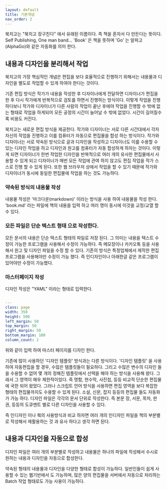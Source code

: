 ```yaml
---
layout: default
title: 기본개념
nav_order: 2
---
```




북치고는 "북치고 장구친다" 에서 유래된 이름이다.
즉 책을 혼자서 다 만든다는 뜻이다. Self Publishing, One man band...
'Book' 은 책을 뜻하며 'Go' 는 알파고(AlphaGo)와 같은 자동화를 의미 한다.

## 내용과 디자인을 분리해서 작업

북치고의 가장 핵심적인 개념은 편집을 보다 효율적으로 진행하기 위해서는 내용물과 디자인을 별도로 작업할 수 있게 하여야 한다는 것이다.

기존 편집 방식은 작가가 내용을 작성한 후 디자이너에게 전달하면 디자이너가 편집을 한 후 다시 작가에게 반복적으로 검토를 하면서 진행하는 방식이다. 이렇게 작업을 진행하다보니 작가와 디자이너가 다른 사람의 작업이 끝난 후에야 작업을 진행할 수 밖에 없는 형태로 작업을 하게되어 모든 공정의 시간이 늘어날 수 밖에 없었다. 시간이 길어질수록 비용도 커진다.

북치고는 새로운 편집 방식을 제공한다.
작가와 디자이너는 서로 다른 시간대에서 각자 자신의 작업을 진행하고 이를 컴퓨터가 자동으로 편집물을 합성 하는 방식이다. 
작가와 디자이너는 서로 약속된 방식으로 글과 디자인을 작성하고 디자이너도 이를 수용할 수 있는 디자인 작업을 하고  디자인과 원고를  컴퓨터가 자동 합성하게 하자는 것이다. 이렇게 되면 디자이너가 한번 작업한 디자인을 반복적으로 여러 개의 유사한 편집물에서 사용할 수 있게 되고 디자이너가 매번 모든 작업에 관여 하지 않고도 편집 작업을 작가 스스로 진행 할 수 있게 된다.
또한 웹 브라우저 상에서 작업을 할 수 있기 때문에 작가와 디자이너가 동시에 동일한 편집물에 작업을 하는 것도 가능하다.

### 약속된 방식의 내용물 작성

내용물 작성은  '마크다운(markdown)' 이라는 방식을 사용 하여 내용물을 작성 한다. 'book.md' 라는 파일에 책의 내용을 입력 하고  여러 명이 동시에 이것을 교정/교열 할 수 있다. 

### 모든 파일은 단순 텍스트 형태 으로 작성한다.

모든 문서의 내용은 단순 텍스트 형태의 파일로 저장 된다. 그 의미는 내용을 텍스트 수정이 가능한 프로그램을 사용해서 수정이 가능하다.  즉 메모장이나 카카오톡 등을 사용해서 원고 및 디자인 파일을 수정 할 수 있다.
기존의 방식은 특정업체에서 제작한 편집프로그램을 사용해야만 수정이 가능 했다. 즉 인디자인이나 아래한글 같은 프로그램이 있어야만 수정이 가능했다.
### 마스터페이지 작성

디자인 작성은 "YAML" 이라는 형태로 입력한다. 
```
```
```yaml
---
class: page
width: 350
height: 500
left_margin: 50
top_margin: 50
right_margin: 50
bottom_margin: 100
column_count: 2
```
위와 같이 입력 하여 마스터 페이지를 디자인 한다.




기존에 많이 사용하던 '디자인 템플릿' 방식과는 다른 방식이다.
'디자인 템플릿' 을 사용하여 자동편집을 할 경우, 수많은 템플릿들이 필요하다.
그리고 수많은 변수의 디자인 들을 수용할 수 없어 몇 개의 정해진 템플릿에서 선택을 해야 하는 방식을 사용해 왔다. 그래서 그 영역이 매우 제한적이었다. 즉 명함, 현수막, 사진첩, 등등 비교적 단순한 편집물에 국한 되어 왔었다.
그러나 스크립트 언어 방식을 사용하면 편집 영역을 보다 복잡한 형태의 편집물까지도 수용할 수 있게 된다. 소설, 신문, 잡지 등등의 편집물 들도 자동화가 가능 하다.
디자인 파일은 각각의 문서 단위로 작성한다. 즉 본문 장, 서문, 목차, 판권, 등등의 도큐멘트 별로 다른 디자인을 사용할 수 있다. 

즉 인디자인 이나 쿽의 사용방식과 비교 하자면 여러 개의 인디자인 파일을 책의 부분별로 작성해서 재활용하는 것 과 유사 하다고 생각 하면 된다. 

## 내용과 디자인을 자동으로 합성

디자인 파일은 여러 개의 부분별로 작성하고  내용물은 하나의 파일에 작성해서 수시로 원하는 내용과 디자인을 자동으로 합성한다.

약속된 형태의 내용물과 디자인을 다양한 형태로 합성이 가능하다. 일반인들이 쉽게 사용할 수 있는 웹기반에서 도 가능하며, 많은 양의 편집물을 서버에서 자동으로 처리하는 Batch 작업 형태로도  가능 사용이 가능하다.


